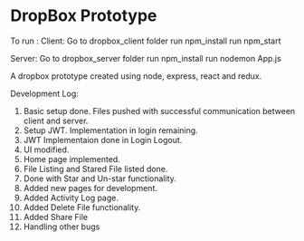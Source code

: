 # DropBox Prototype

To run :
Client:
Go to dropbox_client folder
run npm_install
run npm_start

Server:
Go to dropbox_server folder
run npm_install
run nodemon App.js



A dropbox prototype created using node, express, react and redux.

Development Log:
1. Basic setup done. Files pushed with successful communication between client and server.
2. Setup JWT. Implementation in login remaining.
3. JWT Implementaion done in Login Logout.
4. UI modified.
5. Home page implemented.
6. File Listing and Stared File listed done.
7. Done with Star and Un-star functionality.
8. Added new pages for development.
9. Added Activity Log page.
10. Added Delete File functionality.
11. Added Share File
12. Handling other bugs
